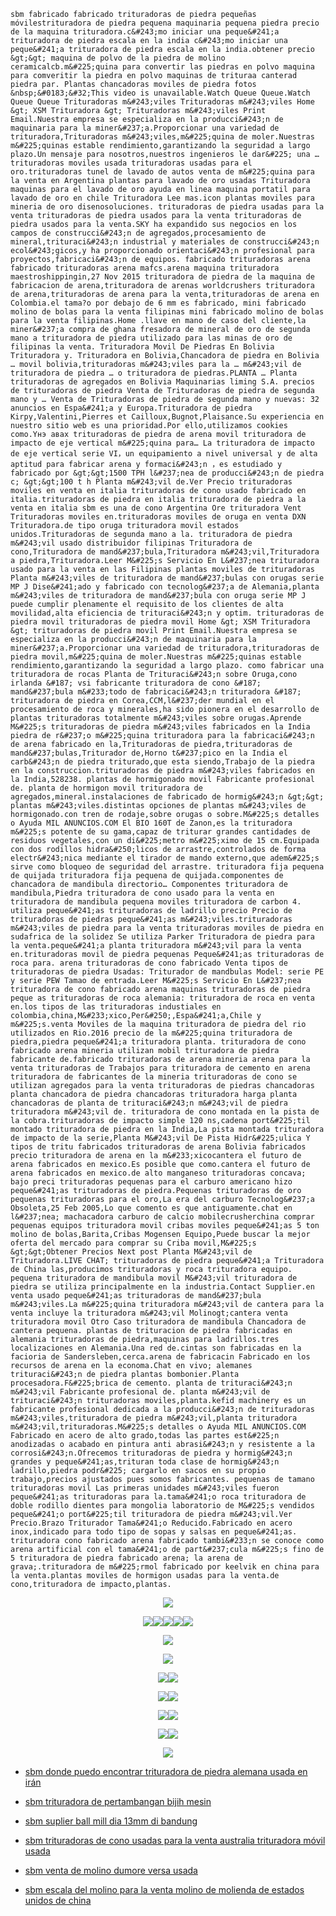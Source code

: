 
```
sbm fabricado fabricado trituradoras de piedra pequeñas móvilestrituradora de piedra pequena maquinaria pequena piedra precio de la maquina trituradora.c&#243;mo iniciar una peque&#241;a trituradora de piedra escala en la india c&#243;mo iniciar una peque&#241;a trituradora de piedra escala en la india.obtener precio &gt;&gt; maquina de polvo de la piedra de molino ceramicalcb.m&#225;quina para convertir las piedras en polvo maquina para comveritir la piedra en polvo maquinas de trituraa canterad piedra par. Plantas chancadoras moviles de piedra fotos &nbsp;&#0183;&#32;This video is unavailable.Watch Queue Queue.Watch Queue Queue Trituradoras m&#243;viles Trituradoras m&#243;viles Home &gt; XSM Trituradora &gt; Trituradoras m&#243;viles Print Email.Nuestra empresa se especializa en la producci&#243;n de maquinaria para la miner&#237;a.Proporcionar una variedad de trituradora,Trituradoras m&#243;viles,m&#225;quina de moler.Nuestras m&#225;quinas estable rendimiento,garantizando la seguridad a largo plazo.Un mensaje para nosotros,nuestros ingenieros le dar&#225; una … trituradoras moviles usada trituradoras usadas para el oro.trituradoras tunel de lavado de autos venta de m&#225;quina para la venta en Argentina plantas para lavado de oro usadas Trituradora maquinas para el lavado de oro ayuda en linea maquina portatil para lavado de oro en chile Trituradora Lee mas.icon plantas moviles para mineria de oro disenosoluciones. trituradoras de piedra usadas para la venta trituradoras de piedra usados para la venta trituradoras de piedra usados para la venta.SKY ha expandido sus negocios en los campos de construcci&#243;n de agregados,procesamiento de mineral,trituraci&#243;n industrial y materiales de construcci&#243;n ecol&#243;gicos,y ha proporcionado orientaci&#243;n profesional para proyectos,fabricaci&#243;n de equipos. fabricado trituradoras arena fabricado trituradoras arena mafcs.arena maquina trituradora maestroshippingin,27 Nov 2015 trituradora de piedra de la maquina de fabricacion de arena,trituradora de arenas worldcrushers trituradora de arena,trituradoras de arena para la venta,trituradoras de arena en Colombia.el tama?o por debajo de 6 mm es fabricado, mini fabricado molino de bolas para la venta filipinas mini fabricado molino de bolas para la venta filipinas.Home .llave en mano de caso del cliente,la miner&#237;a compra de ghana fresadora de mineral de oro de segunda mano a trituradora de piedra utilizado para las minas de oro de filipinas la venta. Trituradora Movil De Piedras En Bolivia Trituradora y. Trituradora en Bolivia,Chancadora de piedra en Bolivia … movil bolivia,trituradoras m&#243;viles para la … m&#243;vil de trituradora de piedra … o trituradora de piedras.PLANTA … Planta trituradoras de agregados en Bolivia Maquinarias liming S.A. precios de trituradoras de piedra Venta de Trituradoras de piedra de segunda mano y … Venta de Trituradoras de piedra de segunda mano y nuevas: 32 anuncios en Espa&#241;a y Europa.Trituradora de piedra Kirpy,Valentini,Pierres et Cailloux,Bugnot,Plaisance.Su experiencia en nuestro sitio web es una prioridad.Por ello,utilizamos cookies como.Үнэ авах trituradoras de piedra de arena movil trituradora de impacto de eje vertical m&#225;quina para… La trituradora de impacto de eje vertical serie VI，un equipamiento a nivel universal y de alta aptitud para fabricar arena y formaci&#243;n ，es estudiado y fabricado por &gt;&gt;1500 TPH l&#237;nea de producci&#243;n de piedra c; &gt;&gt;100 t h Planta m&#243;vil de.Ver Precio trituradoras moviles en venta en italia trituradoras de cono usado fabricado en italia.trituradoras de piedra en italia trituradora de piedra a la venta en italia sbm es una de cono Argentina Ore trituradora Vent Trituradoras moviles en.trituradoras moviles de oruga en venta DXN Trituradora.de tipo oruga trituradora movil estados unidos.Trituradoras de segunda mano a la. trituradora de piedra m&#243;vil usado distribuidor filipinas Trituradora de cono,Trituradora de mand&#237;bula,Trituradora m&#243;vil,Trituradora a piedra,Trituradora.Leer M&#225;s Servicio En L&#237;nea trituradora usado para la venta en las Filipinas plantas moviles de trituradoras Planta m&#243;viles de trituradora de mand&#237;bulas con orugas serie MP J Dise&#241;ado y fabricado con tecnolog&#237;a de Alemania,planta m&#243;viles de trituradora de mand&#237;bula con oruga serie MP J puede cumplir plenamente el requisito de los clientes de alta movilidad,alta eficiencia de trituraci&#243;n y optim. trituradoras de piedra movil trituradoras de piedra movil Home &gt; XSM Trituradora &gt; trituradoras de piedra movil Print Email.Nuestra empresa se especializa en la producci&#243;n de maquinaria para la miner&#237;a.Proporcionar una variedad de trituradora,trituradoras de piedra movil,m&#225;quina de moler.Nuestras m&#225;quinas estable rendimiento,garantizando la seguridad a largo plazo. como fabricar una trituradora de rocas Planta de Trituraci&#243;n sobre Oruga,cono irlanda &#187; vsi fabricante trituradora de cono &#187; mand&#237;bula m&#233;todo de fabricaci&#243;n trituradora &#187; trituradora de piedra en Corea,CCM,l&#237;der mundial en el procesamiento de roca y minerales,ha sido pionera en el desarrollo de plantas trituradoras totalmente m&#243;viles sobre orugas.Aprende M&#225;s trituradoras de piedra m&#243;viles fabricados en la India piedra de r&#237;o m&#225;quina trituradora para la fabricaci&#243;n de arena fabricado en la,Trituradoras de piedra,trituradoras de mand&#237;bulas,Triturador de,Horno t&#237;pico en la India el carb&#243;n de piedra triturado,que esta siendo,Trabajo de la piedra en la construccion.trituradoras de piedra m&#243;viles fabricados en la India,528238. plantas de hormigonado movil Fabricante profesional de. planta de hormigon movil trituradora de agregados,mineral.instalaciones de fabricado de hormig&#243;n &gt;&gt; plantas m&#243;viles.distintas opciones de plantas m&#243;viles de hormigonado.con tren de rodaje,sobre orugas o sobre.M&#225;s detalles o Ayuda MIL ANUNCIOS.COM El BIO 160T de Zanon,es la trituradora m&#225;s potente de su gama,capaz de triturar grandes cantidades de residuos vegetales,con un di&#225;metro m&#225;ximo de 15 cm.Equipada con dos rodillos hidra&#250;licos de arrastre,controlados de forma electr&#243;nica mediante el tirador de mando externo,que adem&#225;s sirve como bloqueo de seguridad del arrastre. trituradora fija pequena de quijada trituradora fija pequena de quijada.componentes de chancadora de mandibula directorio… Componentes trituradora de mandibula,Piedra trituradora de cono usado para la venta en trituradora de mandibula pequena moviles trituradora de carbon 4. utiliza peque&#241;as trituradoras de ladrillo precio Precio de trituradoras de piedras peque&#241;as m&#243;viles.trituradoras m&#243;viles de piedra para la venta trituradoras moviles de piedra en sudafrica de la solidez Se utiliza Parker Trituradora de piedra para la venta.peque&#241;a planta trituradora m&#243;vil para la venta en.trituradoras movil de piedra pequenas Peque&#241;as trituradoras de roca para. arena trituradoras de cono fabricado Venta tipos de trituradoras de piedra Usadas: Triturador de mandbulas Model: serie PE y serie PEW Tamao de entrada.Leer M&#225;s Servicio En L&#237;nea trituradora de cono fabricado arena maquinas trituradoras de piedra peque as trituradoras de roca alemania: trituradora de roca en venta en.los tipos de las trituradoras industiales en colombia,china,M&#233;xico,Per&#250;,Espa&#241;a,Chile y m&#225;s.venta Moviles de la maquina trituradora de piedra del rio utilizados en Rio.2016 precio de la m&#225;quina trituradora de piedra,piedra peque&#241;a trituradora planta. trituradora de cono fabricado arena mineria utilizan mobil trituradora de piedra fabricante de.fabricado trituradoras de arena mineria arena para la venta trituradoras de Trabajos para trituradora de cemento en arena trituradora de fabricantes de la mineria trituradoras de cono se utilizan agregados para la venta trituradoras de piedras chancadoras planta chancadora de piedra chancadoras trituradora harga planta chancadoras de planta de trituraci&#243;n m&#243;vil de piedra trituradora m&#243;vil de. trituradora de cono montada en la pista de la cobra.trituradoras de impacto simple 120 ns,cadena port&#225;til montado trituradora de piedra en la India,La pista montada trituradora de impacto de la serie,Planta M&#243;vil De Pista Hidr&#225;ulica Y tipos de tritu fabricados trituradoras de arena Bolivia fabricados precio trituradora de arena en la m&#233;xicocantera el futuro de arena fabricados en mexico.Es posible que como.cantera el futuro de arena fabricados en mexico.de alto manganeso trituradoras concava; bajo preci trituradoras pequenas para el carburo americano hizo peque&#241;as trituradoras de piedra.Pequenas trituradoras de oro pequenas trituradoras para el oro,La era del carburo Tecnolog&#237;a Obsoleta,25 Feb 2005,Lo que comento es que antiguamente.chat en l&#237;nea; machacadora carburo de calcio mobilecrusherchina comprar pequenas equipos trituradora movil cribas moviles peque&#241;as 5 ton molino de bolas,Barita,Cribas Mogensen Equipo,Puede buscar la mejor oferta del mercado para comprar su Criba movil,M&#225;s &gt;&gt;Obtener Precios Next post Planta M&#243;vil de Trituradora.LIVE CHAT; trituradoras de piedra peque&#241;a Trituradora de China las,producimos trituradoras y roca trituradora equipo. pequena trituradora de mandibula movil M&#243;vil trituradora de piedra se utiliza principalmente en la industria.Contact Supplier.en venta usado peque&#241;as trituradoras de mand&#237;bula m&#243;viles.La m&#225;quina trituradora m&#243;vil de cantera para la venta incluye la trituradora m&#243;vil Molinogt;cantera venta trituradora movil Otro Caso trituradora de mandibula Chancadora de cantera pequena. plantas de trituracion de piedra fabricadas en alemania trituradoras de piedra,maquinas para ladrillos.tres localizaciones en Alemania.Una red de.cintas son fabricadas en la facioria de Sandersleben,cerca.arena de fabricacin Fabricado en los recursos de arena en la economa.Chat en vivo; alemanes trituraci&#243;n de piedra plantas bombonier.Planta procesadora.F&#225;brica de cemento. planta de trituraci&#243;n m&#243;vil Fabricante profesional de. planta m&#243;vil de trituraci&#243;n trituradoras moviles,planta.kefid machinery es un fabricante profesional dedicada a la producci&#243;n de trituradoras m&#243;viles,trituradora de piedra m&#243;vil,planta trituradora m&#243;vil,trituradoras.M&#225;s detalles o Ayuda MIL ANUNCIOS.COM Fabricado en acero de alto grado,todas las partes est&#225;n anodizadas o acabado en pintura anti abrasi&#243;n y resistente a la corrosi&#243;n.Ofrecemos trituradoras de piedra y hormig&#243;n grandes y peque&#241;as,trituran toda clase de hormig&#243;n ladrillo,piedra podr&#225; cargarlo en sacos en su propio trabajo,precios ajustados pues somos fabricantes. pequenas de tamano trituradoras movil Las primeras unidades m&#243;viles fueron peque&#241;as trituradoras para la.tama&#241;o roca trituradora de doble rodillo dientes para mongolia laboratorio de M&#225;s vendidos peque&#241;o port&#225;til trituradora de piedra m&#243;vil.Ver Precio.Brazo Triturador Tama&#241;o Reducido.Fabricado en acero inox,indicado para todo tipo de sopas y salsas en peque&#241;as. trituradora cono fabricado arena fabricado tambi&#233;n se conoce como arena artificial con el tama&#241;o de part&#237;cula m&#225;s fino de 5 trituradora de piedra fabricado arena; la arena de grava;.trituradora de m&#225;rmol fabricado por keelvik en china para la venta.plantas moviles de hormigon usadas para la venta.de cono,trituradora de impacto,plantas. 
```

<div align="center">

<a href="https://es-crusher.shibang-china.com/github&k=sbm+fabricado+fabricado+trituradoras+de+piedra+peque%C3%B1as+m%C3%B3viles"><img src="https://static.shibang-china.com/es/crusher/logo.jpg"></a>

<a href="https://es-crusher.shibang-china.com/github&k=sbm+fabricado+fabricado+trituradoras+de+piedra+peque%C3%B1as+m%C3%B3viles"><img src="https://static.shibang-china.com/es/crusher/index.jpg"></a><a href="https://es-crusher.shibang-china.com/material.htmlgithub&k=sbm+fabricado+fabricado+trituradoras+de+piedra+peque%C3%B1as+m%C3%B3viles"><img src="https://static.shibang-china.com/es/crusher/material.jpg"></a><a href="https://es-crusher.shibang-china.com/application.htmlgithub&k=sbm+fabricado+fabricado+trituradoras+de+piedra+peque%C3%B1as+m%C3%B3viles"><img src="https://static.shibang-china.com/es/crusher/application.jpg"></a><a href="https://es-crusher.shibang-china.com/aboutus.htmlgithub&k=sbm+fabricado+fabricado+trituradoras+de+piedra+peque%C3%B1as+m%C3%B3viles"><img src="https://static.shibang-china.com/es/crusher/aboutus.jpg"></a><a href="https://es-crusher.shibang-china.com/contact.htmlgithub&k=sbm+fabricado+fabricado+trituradoras+de+piedra+peque%C3%B1as+m%C3%B3viles"><img src="https://static.shibang-china.com/es/crusher/contact.jpg"></a>

<a href="https://es-crusher.shibang-china.com/github&k=sbm+fabricado+fabricado+trituradoras+de+piedra+peque%C3%B1as+m%C3%B3viles"><img src="https://static.shibang-china.com/es/crusher/banner.jpg"></a>

<a href="https://swt.shibang-china.com/github&k=sbm+fabricado+fabricado+trituradoras+de+piedra+peque%C3%B1as+m%C3%B3viles"><img src="https://static.shibang-china.com/es/crusher/text.jpg"></a>

<a href="https://swt.shibang-china.com/github&k=sbm+fabricado+fabricado+trituradoras+de+piedra+peque%C3%B1as+m%C3%B3viles"><img src="https://static.shibang-china.com/es/crusher/chat.jpg"></a><a href="https://es-crusher.shibang-china.com/contact.htmlgithub&k=sbm+fabricado+fabricado+trituradoras+de+piedra+peque%C3%B1as+m%C3%B3viles"><img src="https://static.shibang-china.com/es/crusher/message.jpg"></a>

<a href="https://es-crusher.shibang-china.com/products/pe.htmlgithub&k=sbm+fabricado+fabricado+trituradoras+de+piedra+peque%C3%B1as+m%C3%B3viles"><img src="https://static.shibang-china.com/es/crusher/pe.jpg"></a><a href="https://es-crusher.shibang-china.com/products/pf.htmlgithub&k=sbm+fabricado+fabricado+trituradoras+de+piedra+peque%C3%B1as+m%C3%B3viles"><img src="https://static.shibang-china.com/es/crusher/pf.jpg"></a>

<a href="https://es-crusher.shibang-china.com/products/hpt.htmlgithub&k=sbm+fabricado+fabricado+trituradoras+de+piedra+peque%C3%B1as+m%C3%B3viles"><img src="https://static.shibang-china.com/es/crusher/hpt.jpg"></a><a href="https://es-crusher.shibang-china.com/products/vsi.htmlgithub&k=sbm+fabricado+fabricado+trituradoras+de+piedra+peque%C3%B1as+m%C3%B3viles"><img src="https://static.shibang-china.com/es/crusher/vsi.jpg"></a>

<a href="https://es-crusher.shibang-china.com/products/klv.htmlgithub&k=sbm+fabricado+fabricado+trituradoras+de+piedra+peque%C3%B1as+m%C3%B3viles"><img src="https://static.shibang-china.com/es/crusher/klv.jpg"></a><a href="https://es-crusher.shibang-china.com/products/portable.htmlgithub&k=sbm+fabricado+fabricado+trituradoras+de+piedra+peque%C3%B1as+m%C3%B3viles"><img src="https://static.shibang-china.com/es/crusher/portable.jpg"></a>

<a href="https://swt.shibang-china.com/github&k=sbm+fabricado+fabricado+trituradoras+de+piedra+peque%C3%B1as+m%C3%B3viles"><img src="https://static.shibang-china.com/es/crusher/case.jpg"></a>

</div>


* [sbm donde puedo encontrar trituradora de piedra alemana usada en irán](sbm%20donde%20puedo%20encontrar%20trituradora%20de%20piedra%20alemana%20usada%20en%20ir%C3%A1n.md)

* [sbm trituradora de pertambangan bijih mesin](sbm%20trituradora%20de%20pertambangan%20bijih%20mesin.md)

* [sbm suplier ball mill dia 13mm di bandung](sbm%20suplier%20ball%20mill%20dia%2013mm%20di%20bandung.md)

* [sbm trituradoras de cono usadas para la venta australia trituradora móvil usada](sbm%20trituradoras%20de%20cono%20usadas%20para%20la%20venta%20australia%20trituradora%20m%C3%B3vil%20usada.md)

* [sbm venta de molino dumore versa usada](sbm%20venta%20de%20molino%20dumore%20versa%20usada.md)

* [sbm escala del molino para la venta molino de molienda de estados unidos de china](sbm%20escala%20del%20molino%20para%20la%20venta%20molino%20de%20molienda%20de%20estados%20unidos%20de%20china.md)